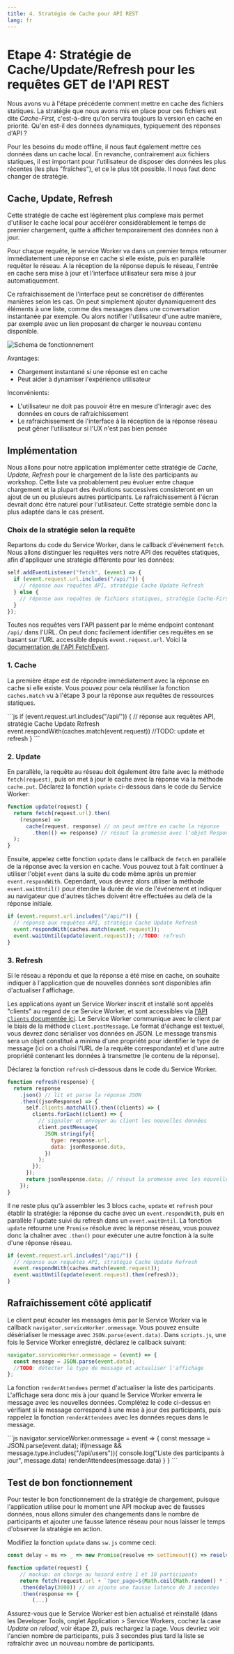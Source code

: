 ```yaml
---
title: 4. Stratégie de Cache pour API REST
lang: fr
---
```


# Etape 4: Stratégie de Cache/Update/Refresh pour les requêtes GET de l'API REST

Nous avons vu à l'étape précédente comment mettre en cache des fichiers statiques. La stratégie que nous avons mis en place pour ces fichiers est dite _Cache-First_, c'est-à-dire qu'on servira toujours la version en cache en priorité. Qu'en est-il des données dynamiques, typiquement des réponses d'API ?

Pour les besoins du mode offline, il nous faut également mettre ces données dans un cache local. En revanche, contrairement aux fichiers statiques, il est important pour l'utilisateur de disposer des données les plus récentes (les plus "fraîches"), et ce le plus tôt possible. Il nous faut donc changer de stratégie.

## Cache, Update, Refresh

Cette stratégie de cache est légèrement plus complexe mais permet d'utiliser le cache local pour accélérer considérablement le temps de premier chargement, quitte à afficher temporairement des données non à jour.

Pour chaque requête, le service Worker va dans un premier temps retourner immédiatement une réponse en cache si elle existe, puis en parallèle requêter le réseau. A la réception de la réponse depuis le réseau, l'entrée en cache sera mise à jour et l'interface utilisateur sera mise à jour automatiquement.

Ce rafraichissement de l'interface peut se concrétiser de différentes manières selon les cas. On peut simplement ajouter dynamiquement des éléments à une liste, comme des messages dans une conversation instantanée par exemple. Ou alors notifier l'utilisateur d'une autre manière, par exemple avec un lien proposant de charger le nouveau contenu disponible.

![Schema de fonctionnement](../../4-api-cache/readme_assets/schema.png)

Avantages:

- Chargement instantané si une réponse est en cache
- Peut aider à dynamiser l'expérience utilisateur

Inconvénients:

- L'utilisateur ne doit pas pouvoir être en mesure d'interagir avec des données en cours de rafraichissement
- Le rafraichissement de l'interface à la réception de la réponse réseau peut gêner l'utilisateur si l'UX n'est pas bien pensée

## Implémentation

Nous allons pour notre application implémenter cette stratégie de _Cache, Update, Refresh_ pour le chargement de la liste des participants au workshop. Cette liste va probablement peu évoluer entre chaque chargement et la plupart des évolutions successives consisteront en un ajout de un ou plusieurs autres participants. Le rafraichissement à l'écran devrait donc être naturel pour l'utilisateur. Cette stratégie semble donc la plus adaptée dans le cas présent.

### Choix de la stratégie selon la requête

Repartons du code du Service Worker, dans le callback d'événement `fetch`. Nous allons distinguer les requêtes vers notre API des requêtes statiques, afin d'appliquer une stratégie différente pour les données:

```js
self.addEventListener("fetch", (event) => {
  if (event.request.url.includes("/api/")) {
    // réponse aux requêtes API, stratégie Cache Update Refresh
  } else {
    // réponse aux requêtes de fichiers statiques, stratégie Cache-First
  }
});
```

Toutes nos requêtes vers l'API passent par le même endpoint contenant `/api/` dans l'URL. On peut donc facilement identifier ces requêtes en se basant sur l'URL accessible depuis `event.request.url`. Voici la [documentation de l'API FetchEvent](https://developer.mozilla.org/en-US/docs/Web/API/FetchEvent).

### 1. Cache

La première étape est de répondre immédiatement avec la réponse en cache si elle existe. Vous pouvez pour cela réutiliser la fonction `caches.match` vu à l'étape 3 pour la réponse aux requêtes de ressources statiques.

<Solution />
```js
if (event.request.url.includes("/api/")) {
    // réponse aux requêtes API, stratégie Cache Update Refresh
    event.respondWith(caches.match(event.request))
    //TODO: update et refresh
}
```

### 2. Update

En parallèle, la requête au réseau doit également être faite avec la méthode `fetch(request)`, puis on met à jour le cache avec la réponse via la méthode `cache.put`. Déclarez la fonction `update` ci-dessous dans le code du Service Worker:

```js
function update(request) {
  return fetch(request.url).then(
    (response) =>
      cache(request, response) // on peut mettre en cache la réponse
        .then(() => response) // résout la promesse avec l'objet Response
  );
}
```

Ensuite, appelez cette fonction `update` dans le callback de `fetch` en parallèle de la réponse avec la version en cache. Vous pouvez tout à fait continuer à utiliser l'objet `event` dans la suite du code même après un premier `event.respondWith`. Cependant, vous devrez alors utiliser la méthode `event.waitUntil()` pour étendre la durée de vie de l'événement et indiquer au navigateur que d'autres tâches doivent être effectuées au delà de la réponse initiale.

<Solution />

```js
if (event.request.url.includes("/api/")) {
  // réponse aux requêtes API, stratégie Cache Update Refresh
  event.respondWith(caches.match(event.request));
  event.waitUntil(update(event.request)); //TODO: refresh
}
```

### 3. Refresh

Si le réseau a répondu et que la réponse a été mise en cache, on souhaite indiquer à l'application que de nouvelles données sont disponibles afin d'actualiser l'affichage.

Les applications ayant un Service Worker inscrit et installé sont appelés "clients" au regard de ce Service Worker, et sont accessibles via [l'API `Clients` documentée ici](https://developer.mozilla.org/en-US/docs/Web/API/Clients). Le Service Worker communique avec le client par le biais de la méthode `client.postMessage`. Le format d'échange est textuel, vous devrez donc sérialiser vos données en JSON. Le message transmis sera un objet constitué a minima d'une propriété pour identifier le type de message (ici on a choisi l'URL de la requête correspondante) et d'une autre propriété contenant les données à transmettre (le contenu de la réponse).

Déclarez la fonction `refresh` ci-dessous dans le code du Service Worker.

```js
function refresh(response) {
  return response
    .json() // lit et parse la réponse JSON
    .then((jsonResponse) => {
      self.clients.matchAll().then((clients) => {
        clients.forEach((client) => {
          // signaler et envoyer au client les nouvelles données
          client.postMessage(
            JSON.stringify({
              type: response.url,
              data: jsonResponse.data,
            })
          );
        });
      });
      return jsonResponse.data; // résout la promesse avec les nouvelles données
    });
}
```

Il ne reste plus qu'à assembler les 3 blocs `cache`, `update` et `refresh` pour établir la stratégie: la réponse du cache avec un `event.respondWith`, puis en parallèle l'update suivi du refresh dans un `event.waitUntil`. La fonction `update` retourne une `Promise` résolue avec la réponse réseau, vous pouvez donc la chaîner avec `.then()` pour exécuter une autre fonction à la suite d'une réponse réseau.

<Solution />

```js
if (event.request.url.includes("/api/")) {
  // réponse aux requêtes API, stratégie Cache Update Refresh
  event.respondWith(caches.match(event.request));
  event.waitUntil(update(event.request).then(refresh));
}
```

## Rafraîchissement côté applicatif

Le client peut écouter les messages émis par le Service Worker via le callback `navigator.serviceWorker.onmessage`. Vous pouvez ensuite désérialiser le message avec `JSON.parse(event.data)`. Dans `scripts.js`, une fois le Service Worker enregistré, déclarez le callback suivant:

```js
navigator.serviceWorker.onmessage = (event) => {
  const message = JSON.parse(event.data);
  //TODO: détecter le type de message et actualiser l'affichage
};
```

La fonction `renderAttendees` permet d'actualiser la liste des participants. L'affichage sera donc mis à jour quand le Service Worker enverra le message avec les nouvelles données. Complétez le code ci-dessus en vérifiant si le message correspond à une mise à jour des participants, puis rappelez la fonction `renderAttendees` avec les données reçues dans le message.

<Solution />
```js
navigator.serviceWorker.onmessage = event => {
	const message = JSON.parse(event.data);
	if(message && message.type.includes("/api/users")){
		console.log("Liste des participants à jour", message.data)
		renderAttendees(message.data)
	}
}
```

## Test de bon fonctionnement

Pour tester le bon fonctionnement de la stratégie de chargement, puisque l'application utilise pour le moment une API mockup avec de fausses données, nous allons simuler des changements dans le nombre de participants et ajouter une fausse latence réseau pour nous laisser le temps d'observer la stratégie en action.

Modifiez la fonction `update` dans `sw.js` comme ceci:

```js
const delay = ms => _ => new Promise(resolve => setTimeout(() => resolve(_), ms))

function update(request) {
	// mockup: on charge au hasard entre 1 et 10 participants
	return fetch(request.url + `?per_page=${Math.ceil(Math.random() * 10)}`)
	.then(delay(3000)) // on ajoute une fausse latence de 3 secondes
	.then(response => {
		(...)

```

Assurez-vous que le Service Worker est bien actualisé et réinstallé (dans les Developer Tools, onglet Application > Service Workers, cochez la case _Update on reload_, voir étape 2), puis rechargez la page. Vous devriez voir l'ancien nombre de participants, puis 3 secondes plus tard la liste se rafraîchir avec un nouveau nombre de participants.
